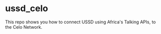 # ussd_celo

This repo shows you how to connect USSD using Africa's Talking APIs, to the Celo Network.
